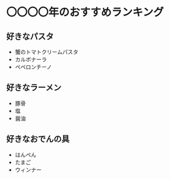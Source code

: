 # 〇〇〇〇年のおすすめランキング


## 好きなパスタ
- 蟹のトマトクリームパスタ
- カルボナーラ
- ペペロンチーノ


## 好きなラーメン
- 豚骨
- 塩
- 醤油


## 好きなおでんの具
- はんぺん
- たまご
- ウィンナー

